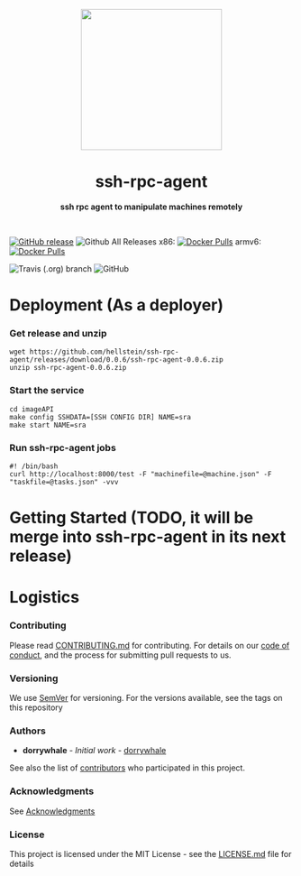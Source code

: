 <p align="center">
  <img width="250" src="LOGO">
</p>

<h1 align="center"> ssh-rpc-agent </h1>
<p align="center">
  <b >ssh rpc agent to manipulate machines remotely</b>
</p>
<br>

[![GitHub release](https://img.shields.io/github/release/hellstein/ssh-rpc-agent.svg)](https://github.com/hellstein/ssh-rpc-agent/releases)
![Github All Releases](https://img.shields.io/github/downloads/hellstein/ssh-rpc-agent/total.svg)
x86: [![Docker Pulls](https://img.shields.io/docker/pulls/hellstein/ssh-rpc-agent-x86.svg)](https://hub.docker.com/r/hellstein/ssh-rpc-agent-x86/tags/)
armv6: [![Docker Pulls](https://img.shields.io/docker/pulls/hellstein/ssh-rpc-agent-x86.svg)](https://hub.docker.com/r/hellstein/ssh-rpc-agent-x86/tags/)

![Travis (.org) branch](https://img.shields.io/travis/hellstein/ssh-rpc-agent/master.svg)
![GitHub](https://img.shields.io/github/license/hellstein/ssh-rpc-agent.svg)

# Deployment (As a deployer)

### Get release and unzip

```
wget https://github.com/hellstein/ssh-rpc-agent/releases/download/0.0.6/ssh-rpc-agent-0.0.6.zip
unzip ssh-rpc-agent-0.0.6.zip
```

### Start the service
```
cd imageAPI
make config SSHDATA=[SSH CONFIG DIR] NAME=sra
make start NAME=sra
```

### Run ssh-rpc-agent jobs
```
#! /bin/bash
curl http://localhost:8000/test -F "machinefile=@machine.json" -F "taskfile=@tasks.json" -vvv
```

# Getting Started (TODO, it will be merge into ssh-rpc-agent in its next release)

# Logistics

### Contributing

Please read [CONTRIBUTING.md](https://github.com/hellstein/ssh-rpc-agent/blob/master/.github/CONTRIBUTING.md) for contributing.
For details on our [code of conduct](https://github.com/hellstein/ssh-rpc-agent/blob/master/.github/CODE_OF_CONDUCT.md), and the process for submitting pull requests to us.

### Versioning

We use [SemVer](http://semver.org/) for versioning. For the versions available, see the tags on this repository

### Authors

* **dorrywhale** - *Initial work* - [dorrywhale](https://github.com/dorrywhale)

See also the list of [contributors](https://github.com/hellstein/ssh-rpc-agent/graphs/contributors) who participated in this project.

### Acknowledgments

See [Acknowledgments](https://github.com/hellstein/ssh-rpc-agent/blob/master/.github/ACKNOWLEDGMENTS.md)


### License

This project is licensed under the MIT License - see the [LICENSE.md](https://github.com/hellstein/ssh-rpc-agent/blob/master/LICENSE.md) file for details

